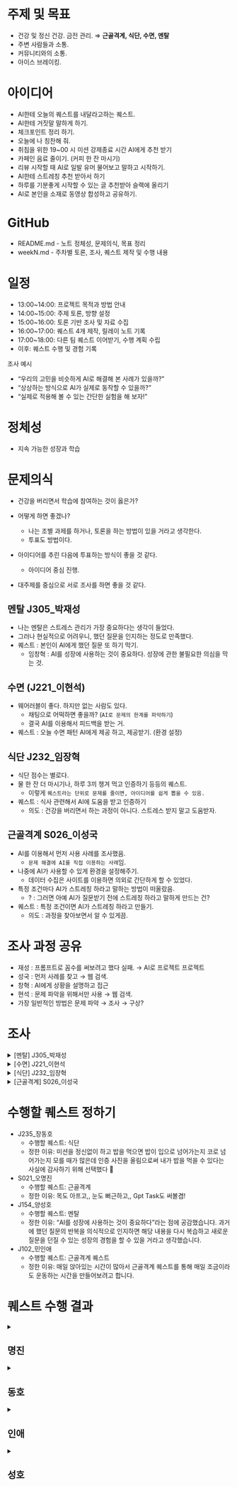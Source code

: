 # 주제 및 목표

- 건강 및 정신 건강. 금전 관리. ⇒ **근골격계, 식단, 수면, 멘탈**
- 주변 사람들과 소통.
- 커뮤니티와의 소통.
- 아이스 브레이킹.

# 아이디어

- AI한테 오늘의 퀘스트를 내달라고하는 퀘스트.
- AI한테 거짓말 말하게 하기.
- 체크포인트 정리 하기.
- 오늘에 나 칭찬해 줘.
- 취침을 위한 19~00 시 미션 강제종료 시간 AI에게 추천 받기
- 카페인 음료 줄이기. (커피 한 잔 마시기)
- 리뷰 시작할 때 AI로 일발 유머 물어보고 말하고 시작하기.
- AI한테 스트레칭 추천 받아서 하기
- 하루를 기분좋게 시작할 수 있는 글 추천받아 슬랙에 올리기
- AI로 본인을 소재로 동영상 합성하고 공유하기.

# GitHub

- README.md - 노트 정체성, 문제의식, 목표 정리
- weekN.md - 주차별 토론, 조사, 퀘스트 제작 및 수행 내용

# 일정

- 13:00~14:00: 프로젝트 목적과 방법 안내
- 14:00~15:00: 주제 토론, 방향 설정
- 15:00~16:00: 토론 기반 조사 및 자료 수집
- 16:00~17:00: 퀘스트 4개 제작, 릴레이 노트 기록
- 17:00~18:00: 다른 팀 퀘스트 이어받기, 수행 계획 수립
- 이후: 퀘스트 수행 및 경험 기록

조사 예시

- “우리의 고민을 비슷하게 AI로 해결해 본 사례가 있을까?”
- “상상하는 방식으로 AI가 실제로 동작할 수 있을까?”
- “실제로 적용해 볼 수 있는 간단한 실험을 해 보자!”

# 정체성

- 지속 가능한 성장과 학습

# 문제의식

- 건강을 버리면서 학습에 참여하는 것이 옳은가?

- 어떻게 하면 좋겠나?
    - 나는 조별 과제를 하거나, 토론을 하는 방법이 있을 거라고 생각한다.
    - 투표도 방법이다.
- 아이디어를 추린 다음에 투표하는 방식이 좋을 것 같다.
    - 아이디어 중심 진행.
- 대주제를 중심으로 서로 조사를 하면 좋을 것 같다.

## 멘탈 J305_박재성
- 나는 멘탈은 스트레스 관리가 가장 중요하다는 생각이 들었다.
- 그러나 현실적으로 어려우니, 했던 질문을 인지하는 정도로 만족했다.
- 퀘스트 : 본인이 AI에게 했던 질문 또 하기 막기.
    - 임창혁 : AI를 성장에 사용하는 것이 중요하다. 성장에 관한 불필요한 의심을 막는 것.

## 수면 (J221_이현석)

- 웨어러블이 좋다. 하지만 없는 사람도 있다.
    - 채팅으로 어떡하면 좋을까? (`AI로 문제의 한계를 파악하기`)
    - 결국 AI를 이용해서 피드백을 받는 거.
- 퀘스트 : 오늘 수면 패턴 AI에게 제공 하고, 제공받기. (환경 설정)

## 식단 J232_임장혁

- 식단 점수는 별로다.
- 물 한 잔 더 마시기나, 하루 3끼 챙겨 먹고 인증하기 등등의 퀘스트.
    - 이렇게 `퀘스트라는 단위로 문제를 줄이면, 아이디어를 쉽게 뽑을 수 있음.`
- 퀘스트 : 식사 관련해서 AI에 도움을 받고 인증하기
    - 의도 : 건강을 버리면서 하는 과정이 아니다. 스트레스 받지 말고 도움받자.

## 근골격계 S026_이성국

- AI를 이용해서 먼저 사용 사례를 조사했음.
    - `문제 해결에 AI를 직접 이용하는 사례`임.
- 나중에 AI가 사용할 수 있게 환경을 설정해주기.
    - 데이터 수집은 사이트를 이용하면 의외로 간단하게 할 수 있었다.
- 특정 조건마다 AI가 스트레칭 하라고 말하는 방법이 떠올랐음.
    - ? : 그러면 아예 AI가 질문받기 전에 스트레칭 하라고 말하게 만드는 건?
- 퀘스트 : 특정 조건이면 AI가 스트레칭 하라고 만들기.
    - 의도 : 과정을 찾아보면서 알 수 있게끔.

# 조사 과정 공유

- 재성 : 프롬프트로 꼼수를 써보려고 했다 실패. → AI로 프로젝트 프로젝트
- 성국 : 먼저 사례를 찾고 → 웹 검색.
- 창혁 : AI에게 상황을 설명하고 접근
- 현석 : 문제 파악을 위해서만 사용 → 웹 검색.
- 가장 일반적인 방법은 문제 파악 → 조사 → 구상?

# 조사
<details>
<summary>[멘탈] J305_박재성</summary>
    
## 판타지 소설을 써보자.

- https://chatgpt.com/share/6879d780-f28c-8011-bd58-d6e72767364e

# 릴레이 프로젝트

- `AI를 어디까지 활용할 수 있는지를 알아보는 것.`
    - `뭘 위해 AI를 쓸 수 있을까?`

# 핵심.

- 어떤 신박한 서비스가 있는지 찾아보자.
    - viggle?

# 예시

- AI간 비교해보기
- AI한테 오늘의 퀘스트를 내달라고하는 퀘스트
    - 안 좋은 습관 고치기 등등.

# 주제.

- 멘탈

# 멘탈

[AI용 프롬프트 ](https://www.notion.so/AI-234ce7adf23480549c30c11b6eacf3b6?pvs=21)

- 나는 멘탈은 스트레스 관리가 가장 중요하다는 생각이 들었다.
- 그러나 현실적으로 어려우니, 했던 질문을 인지하는 정도로만
- 퀘스트 : 본인이 AI에게 했던 질문 또 하기 막기.
    - 임창혁 : AI를 성장에 사용하는 것이 중요하다. 성장에 관한 불필요한 의심을 막는 것.
</details>

<details>
<summary>[수면] J221_이현석</summary>
    
## 수면

- 성인 기준 최소 권장수면 시간 : 7시간 이상
    - https://www.snuh.org/m/board/B003/view.do?bbs_no=2239&searchKey=&searchWord=%EB%B8%8C%EB%9E%9C%EB%93%9C&pageIndex=1
    - 적절한 수면 시간을 지키지 않으면 사망 위험률이 높아짐

- 수면과 학습의 성장 관계
    - 수면 - 개발자 - 집중력, 문제 해결 능력, 생산성에 미치는 영향
        - https://www.hyumc.com/seoul/healthInfo/healthLife.do?action=view&bbsId=healthLife&nttSeq=12220
        - 수면을 해야 집중력이 올라감

- AI랑 접목
    - 웨어러블 기기를 활용한 수면 패턴 분석
        - 무호흡, 수면 단계, 코골이 파악 등 다양한 결과 제공
        - 해당 과정과 접목 불가능한 이유
            - 불가능한 인원이 있을 확률 높음 (기기 미보유 등)
            - 간단하지 않고 불편함 (기기 착용 후 수면)
    - 전문적 보다는 간단히 AI 채팅으로 통해 얻을 수 있는 것 필요
    - 질문 후보
        - **현재 수면 시간을 주고 오늘 수면 시간 추천 받기**
            
            > 오늘 나는 새벽 2시부터 아침 9시30분까지 잠을 잤어. 오늘은 몇시부터 몇시까지 잘까?
            > 
            
            > AI
            오늘 추천 수면 시간: 00:30 ~ 01:30 사이에 취침, 09:00 ~ 09:30 사이 기상 유지
            > 
            > 
            > 동일한 수면 리듬을 유지하면 생체 리듬 안정에 유리합니다
            > 
        - **고정된 생활 루틴을 주고 수면 패턴 생성하기**
            
            > 나는 아침 9시30분에 기상하여 오후 7시까지 정해진 루틴이 있어. 만약 정해진 루틴안에 못끝내면 더 늦게까지 할 수도 있어. 수면 패턴 생성해줘.
            > 
            
            > AI
            > 
            > 
            > 
            > | 항목 | 시간 |
            > | --- | --- |
            > | 🌅 기상 | **09:30** |
            > | 🍽️ 아침 식사 | 09:30 ~ 10:00 |
            > | 🏃 주간 루틴 시작 | 10:00 ~ 19:00 (또는 초과) |
            > | 🍽️ 저녁 식사 | 19:00 ~ 19:30 |
            > | 🚶‍♀️ 산책 or 스트레칭 (수면 전 준비) | 20:30 ~ 21:00 |
            > | 📵 디지털 기기 사용 최소화 시작 | **21:00 이후** |
            > | 🛁 샤워 및 정리 | 21:00 ~ 21:30 |
            > | 📖 독서/마음 정리 | 21:30 ~ 22:30 |
            > | 🌙 **취침** | **최대 02:30 이전까지 취침** (루틴 초과 시 고려) |
            > | ⏰ **최소 수면 확보 시간** | 02:30 ~ 09:30 → **7시간 수면 확보** |
        - **수면에 도움 되는 음악 또는 ASMR 링크 제공받기**
            
            > 수면에 도움되는 음악을 추천해서 링크를 제공해줘.
            > 
            
            > AI
            > 
            > 
            > ### Dreamy Sleep Music – Peder B. Helland
            > 
            > - **설명**: 몽환적이고 차분한 멜로디로 구성된 수면 음악 믹스입니다. 불면증 개선, 스트레스 해소에 효과적입니다.
            > 
            > https://youtu.be/QBolCtdmtxo
            > 
            > ---
            > 
            > ### 2. 12시간 리랙싱 슬립 뮤직
            > 
            > - **설명**: 12시간 동안 연속적으로 재생되는 매우 긴 음악으로, 깊은 휴식과 숙면에 최적화된 영상입니다.
            > 
            > https://youtu.be/lh4JdZTJe7k
            > 
        - **수면 기록을 제공하여 피드백 받기**
            
            > 나는 2시부터 9시30분까지 잤어. 수면 패턴에 피드백해줘.
            > 
            
            > AI
            > 
            > 
            > ## 💤 수면 패턴 분석
            > 
            > ### ✅ 수면 시간
            > 
            > - **7시간 30분 수면**은 **성인 권장 수면 시간(7~9시간)**을 충족합니다.
            > - **양적 측면에서는 적정 수준**이며, 지속 가능성을 고려해 장기적으로 유지할 수 있는 수면 시간입니다.
            > 
            > ### ⚠️ 수면 시작 시각 (02:00)
            > 
            > - **취침 시간이 자정(00:00) 이후로 늦은 편**이며, 이는 생체 리듬(서카디안 리듬)의 이상을 유발할 수 있습니다.
            > - 멜라토닌 분비는 일반적으로 **밤 10시 ~ 자정 사이**에 가장 활발히 이루어지며, 이 시점을 지나 잠들면 **수면의 질이 저하될 수 있습니다**.
            > 
            > ### ⏰ 기상 시각 (09:30)
            > 
            > - 일정하고 규칙적인 **기상 시각 유지**는 수면 리듬 안정에 매우 유리합니다.
            > - 다만 이 시각에 맞춰 항상 기상할 경우, **취침 시각을 최소 01:00 이전**으로 당기는 것이 바람직합니다.
            > 
            > ---
            > 
            > ## 🧭 개선 방향 제안
            > 
            > | 항목 | 현 상태 | 개선 제안 |
            > | --- | --- | --- |
            > | 취침 시각 | 02:00 | **00:30 ~ 01:00 사이로 앞당기기** |
            > | 수면 시간 | 7.5시간 | 유지 |
            > | 기상 시각 | 09:30 | 유지 |
            > | 주간 루틴 대응 | 10:00부터 가능 | 안정적이나, 루틴 초과 시 수면 지연 반복 우려 있음 |
</details>

<details>
<summary>[식단] J232_임장혁</summary>

아이디어를 생각해보자 !

AI한테 스트레칭 추천 받아서 하기

건강 관련 AI 조사하기

식단(먹는 것)을 이용한 건강 관리

AI를 이용한 식단 추천 및 맞춤 건강 관리 서비스 (사례)

Noom

- **한 줄 요약**: AI + 심리학으로 다이어트 습관까지 관리해주는 앱
- **어떤 기능?**: 체중, 목표, 식습관, 음식 사진 등 입력하면 AI가 맞춤 식단과 운동 가이드를 제공하고, 심리 기반 피드백으로 습관까지 바꿔줌
- **활용 포인트**: 단순한 ‘식단표’가 아니라, 다이어트 멘토 같은 느낌
- **관련 기사**: *How Noom uses psychology and AI to keep you healthy* (TechCrunch, 2021) ****

---

**CalorieMama AI**

- **한 줄 요약**: 음식 사진 찍으면 칼로리, 영양소 자동 분석
- **어떤 기능?**: 사진 한 장으로 음식 종류와 양을 인식하고, AI가 칼로리와 영양소를 자동 기록해줌
- **특징**: 아시아 음식 인식률도 꽤 좋다는 평
- **관련 기사**: *CalorieMama: The AI-powered Food Diary* (Forbes, 2020)

---

Whisk

- **한 줄 요약**: AI가 식단부터 장보기 리스트까지 자동으로 짜주는 비서
- **어떤 기능?**: 좋아하는 재료, 레시피, 영양 목표를 입력하면, AI가 식단을 제안하고 장보기 리스트까지 정리
- **특징**: 삼성, IoT 디바이스와 연동돼서 요리 루틴에 자연스럽게 녹아듬
- **관련 기사**: *The Whisk App Uses AI to Make Smart Grocery Lists* (The Spoon, 2021)

---

- **팀별 식사 사진 인증 → AI 분석 → 점수화**
    
    → “오늘 너네 점수 몇 점이야?” 하는 식의 건강 식단 챌린지
    
- **일주일치 식단 AI 분석 → 팀 회고 & 피드백**
    
    → “이번 주엔 탄수화물 좀 줄이자!” 식의 피드백 공유
    

**일주일에 한 번 각자 AI를 통해 추천받은 음식을 먹고 공유하기**

**일일 퀘스트 (AI로부터 추천 받기)**

1. **식사 5분 전, 오늘 어떤 음식을 먹을지 잠시 생각하고 결정해보기**
2. **오늘 한 끼는 천천히(20분 이상) 꼭꼭 씹으며 식사하기**
3. **단 음료 대신 물 한 컵 더 마시기**
4. **식사 후 30분 이내에 가벼운 스트레칭 5분 해보기**
5. **식사 중 스마트폰, 컴퓨터 안보기(디지털 디톡스 식사)**
</details>

<details>
<summary>[근골격계] S026_이성국</summary>

아이스브레이킹 AI 활용하기
    
# 근골격계
    
## AI 활용 사례
    
- 의료 진단 보조
    - X-ray, MRI, CT 등 영상을 분석해 골절 여부, 척추 만곡 각도 측정, 연골의 손상 및 퇴행성 변화 예측
- 운동 / 재활 자세 분석
    - 재활 동작이 잘 수행되고 있는지 실시간 분석
    - 카메라 기반 자세 피드백
            
      [](https://blog.naver.com/135fhj/221663509376?viewType=pc)
            
    - 걷는 자세 분석을 통해 균형 문제 감지
- 근골격계 질환 예측 및 연구
    - 골다공증 위험 예측 : 나이, 성별, 체중, 과거 병력 등으로 골밀도 검사 필요성 예측
    - **퇴행성 질환 진행 예측**: 디스크, 관절염의 미래 진행 정도 예측
- 스포츠 및 피드니스
    - **운동 자세 교정 앱**: 운동 시 관절 각도 분석 후 실시간 피드백
    - **피로도 예측**: 근전도(EMG) 센서 분석으로 근육 피로 누적 추정
    
## AI 가능성
    
- 특정 조건 마다 AI가 스트레칭 요구하기
    - 장시간 몰입하고 있을 경우 몸이 굳는 것을 방지하기 위해 AI 활용해보자
    - 사례
      - Apple Watch 일어나세요 알림
      - Gpt Task 활용
- 현재 내 상태에 맞는 스트레칭 추천 받기
    - 지금 상태에서 어떤 스트레칭이 좋은지 판단하도록 만들어보자
    - 사례
      - GPT에게 불편한 부위, 통증 정도, 특정 자세 유지 시간 등 제공해서 추천 받기
- 운동할 때 올바른 자세인지 AI가 판단해주기
    - 사례
      - 어깨관절 각도 판단      
      [‎Reflex: Shoulder Mobility App](https://apps.apple.com/kr/app/reflex-shoulder-mobility-app/id1555112791)
            
    
## 예상 퀘스트
    
- 웨어러블기기나 스마트폰을 통해 수집된 정보(나이, 수면, 성별, 걸음수)를 AI에게 줘서 관절염 미래 진행 정도 예측가능하게 만들기
- 특정 조건마다 AI가 스트레칭을 요구하도록 만들기
- 특정 자세를 판단하는 AI 모델 만들기
  - 포즈 기반 모델 빠르게 만들 수 있는 사이트
        
  [Teachable Machine](https://teachablemachine.withgoogle.com/train/pose)
- 현재 내 상태에 최적의 스트레칭을 추천 받도록 하는 프롬프트 만들기
    
</details>

# 수행할 퀘스트 정하기

- J235_장동호
    - 수행할 퀘스트: 식단
    - 정한 이유: 미션을 정신없이 하고 밥을 먹으면 밥이 입으로 넘어가는지 코로 넘어가는지 모를 때가 많은데 인증 사진을 올림으로써 내가 밥을 먹을 수 있다는 사실에 감사하기 위해 선택했다 🙂
- S021_오명진
    - 수행할 퀘스트: 근골격계
    - 정한 이유: 목도 아프고,, 눈도 뻐근하고,, Gpt Task도 써볼겸!
- J154_양성호
    - 수행할 퀘스트: 멘탈
    - 정한 이유: “AI를 성장에 사용하는 것이 중요하다”라는 점에 공감했습니다. 과거에 했던 질문의 반복을 의식적으로 인지하면 해당 내용을 다시 복습하고 새로운 질문을 던질 수 있는 성장의 경험을 할 수 있을 거라고 생각했습니다.
- J102_민인애
    - 수행할 퀘스트: 근골격계 퀘스트
    - 정한 이유: 매일 앉아있는 시간이 많아서 근골격계 퀘스트를 통해 매일 조금이라도 운동하는 시간을 만들어보려고 합니다.

# 퀘스트 수행 결과
<details>
<summary><h2>명진</h2></summary>

<img width="30%" alt="image" src="https://github.com/user-attachments/assets/3a8130ab-aec2-4aa2-8fee-2099c7aa131f" />
<img width="30%" alt="image" src="https://github.com/user-attachments/assets/6d496e62-fb77-403c-ae75-c73cf598593d" />
<img width="30%" alt="image" src="https://github.com/user-attachments/assets/0052684e-f088-44e4-88fc-18bb6b13fd8c" />
<img width="30%" alt="image" src="https://github.com/user-attachments/assets/bfdc4e51-e1f8-4081-9ff9-aa55022027f6" />
<img width="30%" alt="image" src="https://github.com/user-attachments/assets/3feba260-c341-44b1-8195-1b0ba31e249c" />
<img width="30%" alt="image" src="https://github.com/user-attachments/assets/0a56ab51-650f-4961-8130-2c294eef450a" />
<img width="30%" alt="image" src="https://github.com/user-attachments/assets/961b01a0-b85d-42d4-8a6a-25d82256fdb9" />

- 쥐피티에서 알림기능은 o3 버전 이상으로 설정해야지 준다.. 그냥 기본 모델과 싸웠던 나는 뭐.. ai가 못하는 건줄~ 스트레칭 내용은 좋았다

</details>

<details>
<summary><h2>동호</h2></summary>

<img width="2048" height="1047" alt="image" src="https://github.com/user-attachments/assets/013a7fef-ec17-41aa-bc5f-4aa026db268f" />

- AI에게 식단을 추천 받기 위해서 질문도 잘 해야한다는 것을 깨달았습니다 (?)

</details>

<details>
<summary><h2>인애</h2></summary>

<img width="20%" alt="image" src="https://github.com/user-attachments/assets/b5250856-c9eb-4be6-ae18-9b15d9a88410" /> 
<img width="20%" height="2556" alt="image" src="https://github.com/user-attachments/assets/63b7e465-8bc2-4d72-86d6-a3eb4f0e1f1d" />
<img width="20%" height="2556" alt="image" src="https://github.com/user-attachments/assets/04759d7f-206c-4625-a525-3a7bbd2632bf" />
<img width="20%" height="2556" alt="image" src="https://github.com/user-attachments/assets/899bec2a-d507-4f59-95b5-856b90c545ac" />

- AI가 개인 맞춤형 운동을 추천해주니 동기부여가 되었고, 일관된 루틴 관리가 편리했지만, 실제 몸의 반응이나 컨디션은 스스로 판단해야 한다는 걸 깨달았습니다.

</details>

<details>
<summary><h2>성호</h2></summary>

**프롬프트**

```
지금까지 작성된 이번 대화 내용을 바탕으로 N개 이하의 주요 키워드와, 대화 내용을 요약한 한 문장의 짧은 명사로 끝나는 개조식 문장을 작성해줘.
```

**실행 예시**

```
**주요 키워드:**
1. JavaScript
2. 고차 함수 (Higher-Order Function)
3. 함수 (Function)
4. 클로저 (Closure)
5. 함수 선언식과 표현식
6. 화살표 함수 (Arrow Function)
7. 커링 (Currying)
8. 함수 인자와 반환
9. 렉시컬 환경
10. 코드 재사용성과 가독성

**주제문:**  
JavaScript의 고차 함수와 클로저 개념을 정의하고, 다양한 예시와 함께 함수 선언 방식, 클로저의 스코프 기억 메커니즘, 그리고 화살표 함수를 통한 축약 표현 방법을 차근차근 설명하는 데 중점을 두었다.
```

**미션 수행 후 얻은 인사이트**

각 대화가 격리되어 있다 보니 AI가 질문의 중복성을 판단하게 하는 것이 어려웠다. 결국 AI가 요약한 대화 내용을 직접 수집하고 관리해서, 나중에 검색을 수행하는 식으로 수행했는데 더 좋은 방법을 찾아봐야 할 것 같다.

</details>
